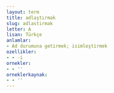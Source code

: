 ```yaml
---
layout: term
title: adlaştırmak
slug: adlastirmak
letter: A
lisan: Türkçe
anlamlar:
- Ad durumuna getirmek; isimleştirmek
ozellikler:
- - -i
ornekler:
- - ''
orneklerkaynak:
- - ''
---
```


